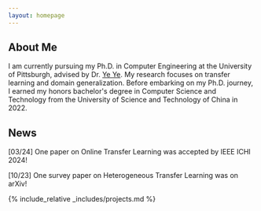 ```yaml
---
layout: homepage
---
```


## About Me

I am currently pursuing my Ph.D. in Computer Engineering at the University of Pittsburgh, advised by Dr. <a href="https://scholar.google.com/citations?user=DSkE5P0AAAAJ&hl=en" target="_blank">Ye Ye</a>. My research focuses on transfer learning and domain generalization. Before embarking on my Ph.D. journey, I earned my honors bachelor's degree in Computer Science and Technology from the University of Science and Technology of China in 2022.

## News

[03/24] One paper on Online Transfer Learning was accepted by IEEE ICHI 2024!

[10/23] One survey paper on Heterogeneous Transfer Learning was on arXiv!

{% include_relative _includes/projects.md %}
